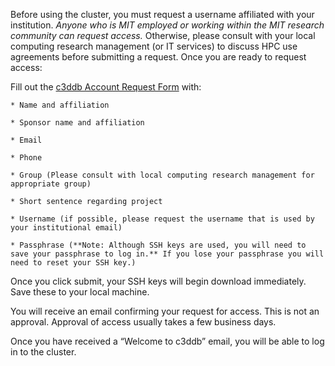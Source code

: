 Before using the cluster, you must request a username affiliated with your institution. _Anyone who is MIT employed or working within the MIT research community can request access._ Otherwise, please consult with your local computing research management (or IT services) to discuss HPC use agreements before submitting a request. Once you are ready to request access: 

Fill out the [c3ddb Account Request Form](https://c3ddb01.mit.edu/request_account) with:

	* Name and affiliation

	* Sponsor name and affiliation

	* Email

	* Phone

	* Group (Please consult with local computing research management for appropriate group)

	* Short sentence regarding project

	* Username (if possible, please request the username that is used by your institutional email)

	* Passphrase (**Note: Although SSH keys are used, you will need to save your passphrase to log in.** If you lose your passphrase you will need to reset your SSH key.)

Once you click submit, your SSH keys will begin download immediately. Save these to your local machine. 

You will receive an email confirming your request for access. This is not an approval. Approval of access usually takes a few business days. 

Once you have received a “Welcome to c3ddb” email, you will be able to log in to the cluster. 
